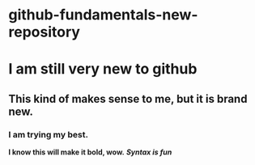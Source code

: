 # github-fundamentals-new-repository
# I am still very new to github
## This kind of makes sense to me, but it is brand new.
### I am trying my best.

**I know this will make it bold, wow.**
***Syntax is fun***

